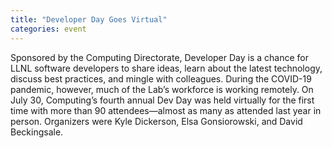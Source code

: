 ```yaml
---
title: "Developer Day Goes Virtual"
categories: event
---
```


Sponsored by the Computing Directorate, Developer Day is a chance for LLNL software developers to share ideas, learn about the latest technology, discuss best practices, and mingle with colleagues. During the COVID-19 pandemic, however, much of the Lab’s workforce is working remotely. On July 30, Computing’s fourth annual Dev Day was held virtually for the first time with more than 90 attendees—almost as many as attended last year in person. Organizers were Kyle Dickerson, Elsa Gonsiorowski, and David Beckingsale.

